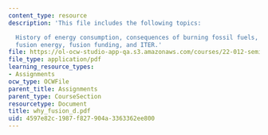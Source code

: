 ```yaml
---
content_type: resource
description: 'This file includes the following topics:

  History of energy consumption, consequences of burning fossil fuels, fission energy,
  fusion energy, fusion funding, and ITER.'
file: https://ol-ocw-studio-app-qa.s3.amazonaws.com/courses/22-012-seminar-fusion-and-plasma-physics-spring-2006/4597e82c1987f827904a3363362ee800_why_fusion_d.pdf
file_type: application/pdf
learning_resource_types:
- Assignments
ocw_type: OCWFile
parent_title: Assignments
parent_type: CourseSection
resourcetype: Document
title: why_fusion_d.pdf
uid: 4597e82c-1987-f827-904a-3363362ee800
---
```

